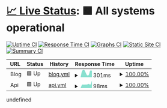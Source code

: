# [📈 Live Status](https://melodyover.github.io/upptime): <!--live status--> **🟩 All systems operational**

[![Uptime CI](https://github.com/melodyover/upptime/workflows/Uptime%20CI/badge.svg)](https://github.com/melodyover/upptime/actions?query=workflow%3A%22Uptime+CI%22)
[![Response Time CI](https://github.com/melodyover/upptime/workflows/Response%20Time%20CI/badge.svg)](https://github.com/melodyover/upptime/actions?query=workflow%3A%22Response+Time+CI%22)
[![Graphs CI](https://github.com/melodyover/upptime/workflows/Graphs%20CI/badge.svg)](https://github.com/melodyover/upptime/actions?query=workflow%3A%22Graphs+CI%22)
[![Static Site CI](https://github.com/melodyover/upptime/workflows/Static%20Site%20CI/badge.svg)](https://github.com/melodyover/upptime/actions?query=workflow%3A%22Static+Site+CI%22)
[![Summary CI](https://github.com/melodyover/upptime/workflows/Summary%20CI/badge.svg)](https://github.com/melodyover/upptime/actions?query=workflow%3A%22Summary+CI%22)

<!--start: status pages-->
<!-- This summary is generated by Upptime (https://github.com/upptime/upptime) -->
<!-- Do not edit this manually, your changes will be overwritten -->
<!-- prettier-ignore -->
| URL | Status | History | Response Time | Uptime |
| --- | ------ | ------- | ------------- | ------ |
| <img alt="" src="https://icons.duckduckgo.com/ip3/null.ico" height="13"> Blog | 🟩 Up | [blog.yml](https://github.com/melodyover/upptime/commits/HEAD/history/blog.yml) | <details><summary><img alt="Response time graph" src="./graphs/blog/response-time-week.png" height="20"> 301ms</summary><br><a href="https://melodyover.github.io/upptime/history/blog"><img alt="Response time 441" src="https://img.shields.io/endpoint?url=https%3A%2F%2Fraw.githubusercontent.com%2Fmelodyover%2Fupptime%2FHEAD%2Fapi%2Fblog%2Fresponse-time.json"></a><br><a href="https://melodyover.github.io/upptime/history/blog"><img alt="24-hour response time 347" src="https://img.shields.io/endpoint?url=https%3A%2F%2Fraw.githubusercontent.com%2Fmelodyover%2Fupptime%2FHEAD%2Fapi%2Fblog%2Fresponse-time-day.json"></a><br><a href="https://melodyover.github.io/upptime/history/blog"><img alt="7-day response time 301" src="https://img.shields.io/endpoint?url=https%3A%2F%2Fraw.githubusercontent.com%2Fmelodyover%2Fupptime%2FHEAD%2Fapi%2Fblog%2Fresponse-time-week.json"></a><br><a href="https://melodyover.github.io/upptime/history/blog"><img alt="30-day response time 319" src="https://img.shields.io/endpoint?url=https%3A%2F%2Fraw.githubusercontent.com%2Fmelodyover%2Fupptime%2FHEAD%2Fapi%2Fblog%2Fresponse-time-month.json"></a><br><a href="https://melodyover.github.io/upptime/history/blog"><img alt="1-year response time 441" src="https://img.shields.io/endpoint?url=https%3A%2F%2Fraw.githubusercontent.com%2Fmelodyover%2Fupptime%2FHEAD%2Fapi%2Fblog%2Fresponse-time-year.json"></a></details> | <details><summary><a href="https://melodyover.github.io/upptime/history/blog">100.00%</a></summary><a href="https://melodyover.github.io/upptime/history/blog"><img alt="All-time uptime 86.17%" src="https://img.shields.io/endpoint?url=https%3A%2F%2Fraw.githubusercontent.com%2Fmelodyover%2Fupptime%2FHEAD%2Fapi%2Fblog%2Fuptime.json"></a><br><a href="https://melodyover.github.io/upptime/history/blog"><img alt="24-hour uptime 100.00%" src="https://img.shields.io/endpoint?url=https%3A%2F%2Fraw.githubusercontent.com%2Fmelodyover%2Fupptime%2FHEAD%2Fapi%2Fblog%2Fuptime-day.json"></a><br><a href="https://melodyover.github.io/upptime/history/blog"><img alt="7-day uptime 100.00%" src="https://img.shields.io/endpoint?url=https%3A%2F%2Fraw.githubusercontent.com%2Fmelodyover%2Fupptime%2FHEAD%2Fapi%2Fblog%2Fuptime-week.json"></a><br><a href="https://melodyover.github.io/upptime/history/blog"><img alt="30-day uptime 84.48%" src="https://img.shields.io/endpoint?url=https%3A%2F%2Fraw.githubusercontent.com%2Fmelodyover%2Fupptime%2FHEAD%2Fapi%2Fblog%2Fuptime-month.json"></a><br><a href="https://melodyover.github.io/upptime/history/blog"><img alt="1-year uptime 86.17%" src="https://img.shields.io/endpoint?url=https%3A%2F%2Fraw.githubusercontent.com%2Fmelodyover%2Fupptime%2FHEAD%2Fapi%2Fblog%2Fuptime-year.json"></a></details>
| <img alt="" src="https://icons.duckduckgo.com/ip3/null.ico" height="13"> Api | 🟩 Up | [api.yml](https://github.com/melodyover/upptime/commits/HEAD/history/api.yml) | <details><summary><img alt="Response time graph" src="./graphs/api/response-time-week.png" height="20"> 98ms</summary><br><a href="https://melodyover.github.io/upptime/history/api"><img alt="Response time 120" src="https://img.shields.io/endpoint?url=https%3A%2F%2Fraw.githubusercontent.com%2Fmelodyover%2Fupptime%2FHEAD%2Fapi%2Fapi%2Fresponse-time.json"></a><br><a href="https://melodyover.github.io/upptime/history/api"><img alt="24-hour response time 86" src="https://img.shields.io/endpoint?url=https%3A%2F%2Fraw.githubusercontent.com%2Fmelodyover%2Fupptime%2FHEAD%2Fapi%2Fapi%2Fresponse-time-day.json"></a><br><a href="https://melodyover.github.io/upptime/history/api"><img alt="7-day response time 98" src="https://img.shields.io/endpoint?url=https%3A%2F%2Fraw.githubusercontent.com%2Fmelodyover%2Fupptime%2FHEAD%2Fapi%2Fapi%2Fresponse-time-week.json"></a><br><a href="https://melodyover.github.io/upptime/history/api"><img alt="30-day response time 120" src="https://img.shields.io/endpoint?url=https%3A%2F%2Fraw.githubusercontent.com%2Fmelodyover%2Fupptime%2FHEAD%2Fapi%2Fapi%2Fresponse-time-month.json"></a><br><a href="https://melodyover.github.io/upptime/history/api"><img alt="1-year response time 120" src="https://img.shields.io/endpoint?url=https%3A%2F%2Fraw.githubusercontent.com%2Fmelodyover%2Fupptime%2FHEAD%2Fapi%2Fapi%2Fresponse-time-year.json"></a></details> | <details><summary><a href="https://melodyover.github.io/upptime/history/api">100.00%</a></summary><a href="https://melodyover.github.io/upptime/history/api"><img alt="All-time uptime 100.00%" src="https://img.shields.io/endpoint?url=https%3A%2F%2Fraw.githubusercontent.com%2Fmelodyover%2Fupptime%2FHEAD%2Fapi%2Fapi%2Fuptime.json"></a><br><a href="https://melodyover.github.io/upptime/history/api"><img alt="24-hour uptime 100.00%" src="https://img.shields.io/endpoint?url=https%3A%2F%2Fraw.githubusercontent.com%2Fmelodyover%2Fupptime%2FHEAD%2Fapi%2Fapi%2Fuptime-day.json"></a><br><a href="https://melodyover.github.io/upptime/history/api"><img alt="7-day uptime 100.00%" src="https://img.shields.io/endpoint?url=https%3A%2F%2Fraw.githubusercontent.com%2Fmelodyover%2Fupptime%2FHEAD%2Fapi%2Fapi%2Fuptime-week.json"></a><br><a href="https://melodyover.github.io/upptime/history/api"><img alt="30-day uptime 100.00%" src="https://img.shields.io/endpoint?url=https%3A%2F%2Fraw.githubusercontent.com%2Fmelodyover%2Fupptime%2FHEAD%2Fapi%2Fapi%2Fuptime-month.json"></a><br><a href="https://melodyover.github.io/upptime/history/api"><img alt="1-year uptime 100.00%" src="https://img.shields.io/endpoint?url=https%3A%2F%2Fraw.githubusercontent.com%2Fmelodyover%2Fupptime%2FHEAD%2Fapi%2Fapi%2Fuptime-year.json"></a></details>

<!--end: status pages-->undefined
